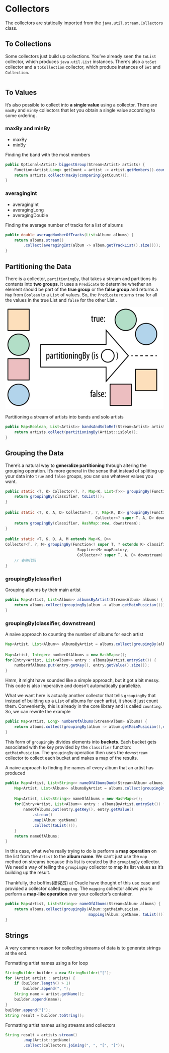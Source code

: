 # Collectors

The collectors are statically imported from the `java.util.stream.Collectors` class.

## To Collections

Some collectors just build up collections. You’ve already seen the `toList` collector, which produces `java.util.List` instances. There’s also a `toSet` collector and a `toCollection` collector, which produce instances of `Set` and `Collection`.

```java

```

## To Values

It’s also possible to collect into **a single value** using a collector. There are `maxBy` and `minBy` collectors that let you obtain a single value according to some ordering.

### maxBy and minBy

- maxBy
- minBy

Finding the band with the most members

```java
public Optional<Artist> biggestGroup(Stream<Artist> artists) {
    Function<Artist,Long> getCount = artist -> artist.getMembers().count();
    return artists.collect(maxBy(comparing(getCount)));
}
```

### averagingInt

- averagingInt
- averagingLong
- averagingDouble

Finding the average number of tracks for a list of albums

```java
public double averageNumberOfTracks(List<Album> albums) {
    return albums.stream()
        .collect(averagingInt(album -> album.getTrackList().size()));
}
```

## Partitioning the Data

There is a collector, `partitioningBy`, that takes a stream and partitions its contents into **two groups**. It uses a `Predicate` to determine whether an element should be part of the **true group** or the **false group** and returns a `Map` from `Boolean` to a `List` of values. So, the `Predicate` returns `true` for all the values in the true List and `false` for the other List .

![](images/the_partitionby_operator.png)

Partitioning a stream of artists into bands and solo artists

```java
public Map<Boolean, List<Artist>> bandsAndSoloRef(Stream<Artist> artists) {
    return artists.collect(partitioningBy(Artist::isSolo));
}
```

## Grouping the Data

There’s a natural way to **generalize partitioning** through altering the grouping operation. It’s more general in the sense that instead of splitting up your data into `true` and `false` groups, you can use whatever values you want.

```java
public static <T, K> Collector<T, ?, Map<K, List<T>>> groupingBy(Function<? super T, ? extends K> classifier) {
    return groupingBy(classifier, toList());
}

public static <T, K, A, D> Collector<T, ?, Map<K, D>> groupingBy(Function<? super T, ? extends K> classifier,
                                        Collector<? super T, A, D> downstream) {
    return groupingBy(classifier, HashMap::new, downstream);
}

public static <T, K, D, A, M extends Map<K, D>>
Collector<T, ?, M> groupingBy(Function<? super T, ? extends K> classifier,
                                Supplier<M> mapFactory,
                                Collector<? super T, A, D> downstream) {
    // 省略代码
}
```

### groupingBy(classifier)

Grouping albums by their main artist

```java
public Map<Artist, List<Album>> albumsByArtist(Stream<Album> albums) {
    return albums.collect(groupingBy(album -> album.getMainMusician()));
}
```

### groupingBy(classifier, downstream)

A naive approach to counting the number of albums for each artist

```java
Map<Artist, List<Album>> albumsByArtist = albums.collect(groupingBy(album -> album.getMainMusician()));

Map<Artist, Integer> numberOfAlbums = new HashMap<>();
for(Entry<Artist, List<Album>> entry : albumsByArtist.entrySet()) {
    numberOfAlbums.put(entry.getKey(), entry.getValue().size());
}
```

Hmm, it might have sounded like a simple approach, but it got a bit messy. This code is also imperative and doesn’t automatically parallelize.

What we want here is actually another collector that tells `groupingBy` that instead of building up a `List` of albums for each artist, it should just count them. Conveniently, this is already in the core library and is called `counting`. So, we can rewrite the example

```java
public Map<Artist, Long> numberOfAlbums(Stream<Album> albums) {
    return albums.collect(groupingBy(album -> album.getMainMusician(),counting()));
}
```

This form of `groupingBy` divides elements into **buckets**. Each bucket gets associated with the key provided by the `classifier` function: `getMainMusician`. The `groupingBy` operation then uses the `downstream` collector to collect each bucket and makes a map of the results.

A naive approach to finding the names of every album that an artist has produced

```java
public Map<Artist, List<String>> nameOfAlbumsDumb(Stream<Album> albums) {
    Map<Artist, List<Album>> albumsByArtist = albums.collect(groupingBy(album ->album.getMainMusician()));

    Map<Artist, List<String>> nameOfAlbums = new HashMap<>();
    for(Entry<Artist, List<Album>> entry : albumsByArtist.entrySet()) {
        nameOfAlbums.put(entry.getKey(), entry.getValue()
            .stream()
            .map(Album::getName)
            .collect(toList()));
    }
    return nameOfAlbums;
}
```

In this case, what we’re really trying to do is perform a **map operation** on the list from the `Artist` to the **album name**. We can’t just use the `map` method on streams because this list is created by the `groupingBy` collector. We need a way of telling the `groupingBy` collector to map its list values as it’s building up the result.

Thankfully, the boffins(研究员) at Oracle have thought of this use case and provided a collector called `mapping`. The `mapping` collector allows you to perform a **map-like operation** over your collector’s container.

```java
public Map<Artist, List<String>> nameOfAlbums(Stream<Album> albums) {
    return albums.collect(groupingBy(Album::getMainMusician,
                                     mapping(Album::getName, toList())));
}
```

## Strings

A very common reason for collecting streams of data is to generate strings at the end.

Formatting artist names using a for loop

```java
StringBuilder builder = new StringBuilder("[");
for (Artist artist : artists) {
    if (builder.length() > 1)
        builder.append(", ");
    String name = artist.getName();
    builder.append(name);
}
builder.append("]");
String result = builder.toString();
```

Formatting artist names using streams and collectors

```java
String result = artists.stream()
        .map(Artist::getName)
        .collect(Collectors.joining(", ", "[", "]"));
```





